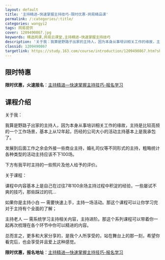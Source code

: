 ```yaml
---
layout: default
title: '主持精进—快速掌握主持技巧-限时优惠-网易精品课'
permalink: /:categories/:title/
categories: wangyi2
tags: 网易提供
cover: 1209490867.jpg
keywords: 精选网课,网易云课堂,主持精进—快速掌握主持技巧
description: '关于我：我算是野路子出家的主持人，因为本身从事培训相关工作的缘故，主持是比较高频的一个工作场景，基本上从12年起，历经的'
classid: 1209490867
targetlink: https://study.163.com/course/introduction/1209490867.htm?share=1&shareId=1025206652&utm_campaign=share&utm_medium=iphoneShare&utm_source=&utm_u=1025206652
---
```


## 限时特惠

**限时优惠，火速报名**：[主持精进—快速掌握主持技巧-报名学习](https://study.163.com/course/introduction/1209490867.htm?share=1&shareId=1025206652&utm_campaign=share&utm_medium=iphoneShare&utm_source=&utm_u=1025206652)

## 课程介绍

关于我：



我算是野路子出家的主持人，因为本身从事培训相关工作的缘故，主持是比较高频的一个工作场景，基本上从12年起，历经的公司大小的活动主持基本上是我承包了。



发展到后面工作之余会外接一些商业主持，婚礼司仪等不同形式的主持，粗略统计各种类型的活动主持应该不下100场。



下方有我平时主持的一些照片及他人给予的评价。





关于课程：



课程中内容基本上是自己在过往7年100余场主持过程中积淀的经验，一些屡试不爽的技巧，那些踩过的坑…



如果你是主持小白 — 需要快速上手，主持一场活动。那这个课程可以让你学习完对于主持有个全面的了解；



主持老人 — 需系统学习主持相关内容，主持进阶。那这个系列课程可以带着你一起再次梳理在各个环节中你可以精进的内容。



总而言之，更多和大家分享的，是我个人所享受的，站在舞台上的那一刻，希望你看完后，也会享受并且爱上这种感觉。

**限时优惠，报名地址**：[主持精进—快速掌握主持技巧-报名学习](https://study.163.com/course/introduction/1209490867.htm?share=1&shareId=1025206652&utm_campaign=share&utm_medium=iphoneShare&utm_source=&utm_u=1025206652)

